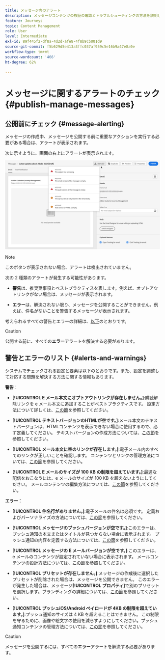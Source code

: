 ```yaml
---
title: メッセージ内のアラート
description: メッセージコンテンツの検証の確認とトラブルシューティングの方法を説明します。
feature: Journeys
topic: Content Management
role: User
level: Intermediate
exl-id: 89f445f2-df8a-4d2d-afe8-4f8b9cb001d9
source-git-commit: f5b629d5e413a3ffc037af959c5e16b9a47e8a0e
workflow-type: tm+mt
source-wordcount: '466'
ht-degree: 62%

---
```


# メッセージに関するアラートのチェック {#publish-manage-messages}

## 公開前にチェック {#message-alerting}

メッセージの作成中、メッセージを公開する前に重要なアクションを実行する必要がある場合は、アラートが表示されます。

次に示すように、画面の右上にアラートが表示されます。

![](assets/message-alerts.png)

>[!NOTE]
>
>このボタンが表示されない場合、アラートは検出されていません。

次の 2 種類のアラートが発生する可能性があります。

* **警告**&#x200B;は、推奨奨事項とベストプラクティスを表します。例えば、オプトアウトリンクがない場合は、メッセージが表示されます。

* **エラー**&#x200B;は、解決されない限り、メッセージを公開することができません。例えば、件名がないことを警告するメッセージが表示されます。

考えられるすべての警告とエラーの詳細は、[以下](#alerts-and-warnings)のとおりです。

>[!CAUTION]
>
> 公開する前に、すべての&#x200B;**エラー**&#x200B;アラートを解決する必要があります。

## 警告とエラーのリスト {#alerts-and-warnings}

システムでチェックされる設定と要素は以下のとおりです。また、設定を調整して対応する問題を解決する方法に関する情報もあります。

**警告**：

* **[!UICONTROL E メール本文にオプトアウトリンクが存在しません。]**:購読解除リンクを e メール本文に追加することがベストプラクティスです。 設定方法について詳しくは、[この節](consent.md)を参照してください。

* **[!UICONTROL テキストバージョンのHTMLが空です。]**:メール本文のテキストバージョンは、HTMLコンテンツを表示できない場合に使用するので、必ず定義してください。 テキストバージョンの作成方法については、[この節](create-email-content.md#generate-text-version)を参照してください。

* **[!UICONTROL メール本文に空のリンクが存在します。]**:電子メール内のすべてのリンクが正しいことを確認します。 コンテンツとリンクの管理方法については、[この節](create-email-content.md)を参照してください。

* **[!UICONTROL E メールのサイズが 100 KB の制限を超えています。]**:最適な配信をおこなうには、e メールのサイズが 100 KB を超えないようにしてください。 メールコンテンツの編集方法については、[この節](create-email-content.md)を参照してください。

**エラー**：

* **[!UICONTROL 件名行がありません。]**:電子メールの件名は必須です。 定義およびパーソナライズの方法については、[この節](create-email.md)を参照してください。

   <!--HTML is empty when Amp HTML is present-->

* **[!UICONTROL メッセージのプッシュバージョンが空です。]**:このエラーは、プッシュ通知の本文またはタイトルが見つからない場合に表示されます。 プッシュ通知の内容を定義する方法については、[この節](create-push.md)を参照してください。

* **[!UICONTROL メッセージの E メールバージョンが空です。]**:このエラーは、e メールのコンテンツが設定されていない場合に表示されます。 メールコンテンツの設計方法については、[この節](design-emails.md)を参照してください。

* **[!UICONTROL プリセットが存在しません。]**:メッセージの作成後に選択したプリセットが削除された場合は、メッセージを公開できません。 このエラーが発生した場合は、メッセージ&#x200B;**[!UICONTROL プロパティ]**&#x200B;で別のプリセットを選択します。ブランディングの詳細については、[この節](../configuration/about-subdomain-delegation.md)を参照してください。

* **[!UICONTROL プッシュiOS/Android ペイロードが 4KB の制限を超えています。]**:プッシュ通知のサイズは 4 KB を超えることはできません。 この制限を守るために、画像や絵文字の使用を減らすようにしてください。プッシュ通知コンテンツの管理方法については、[この節](create-push.md)を参照してください。

>[!CAUTION]
>
> メッセージを公開するには、すべての&#x200B;**エラー**&#x200B;アラートを解決する必要があります。

<!--Other issues can stop publication such as:
* The push notification title is empty-->
